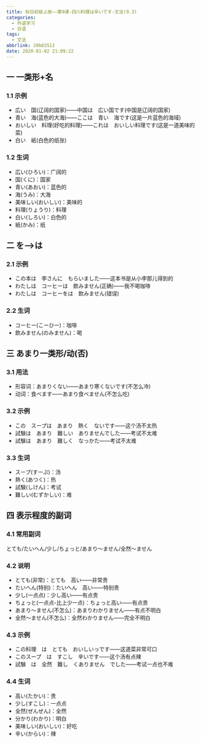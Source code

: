 ```yaml
---
title: 标日初级上册——第9课-四川料理は辛いです-文法(9.3)
categories:
  - 外语学习
  - 日语
tags:
  - 文法
abbrlink: 20b83512
date: 2020-01-02 21:09:22
---
```

## 一 一类形+名

### 1.1 示例

* 広い　国(辽阔的国家)——中国は　広い国です(中国是辽阔的国家)
* 青い　海(蓝色的大海)——ここは　青い　海です(这是一片蓝色的海域)
* おいしい　料理(好吃的料理)——これは　おいしい料理です(这是一道美味的菜)
* 白い　紙(白色的纸张)

<!--more-->

### 1.2 生词

* 広い(ひろい)：广阔的
* 国(くに)：国家
* 青い(あおい)：蓝色的
* 海(うみ)：大海
* 美味しい(おいしい)：美味的
* 料理(りょうり)：料理
* 白い(しろい)：白色的
* 紙(かみ)：纸

## 二 を—>は

### 2.1 示例

* この本は　李さんに　もらいました——这本书是从小李那儿得到的
* わたしは　コーヒーは　飲みません(正确)——我不喝咖啡
* わたしは　コーヒーをは　飲みません(错误)

### 2.2 生词

* コーヒー(こーひー)：咖啡
* 飲みません(のみません)：喝

## 三 あまり一类形/动(否)

### 3.1 用法

* 形容词：あまりくない——あまり寒くないです(不怎么冷)
* 动词：食べます——あまり食べません(不怎么吃)

### 3.2 示例

* この　スープは　あまり　熱く　ないです——这个汤不太热
* 試験は　あまり　難しい　ありませんでした——考试不太难
* 試験は　あまり　難しく　なっかた——考试不太难

### 3.3 生词

* スープ(すーぷ)：汤
* 熱く(あつく)：热
* 試験(しけん)：考试
* 難しい(むずかしい)：难

## 四 表示程度的副词

### 4.1 常用副词

とても/たいへん/少し/ちょっと/あまり～ません/全然～ません

### 4.2 说明

* とても(非常)：とても　高い——非常贵
* たいへん(特别)：たいへん　高い——特别贵
* 少し(一点点)：少し高い——有点贵
* ちょっと(一点点-比上少一点)：ちょっと高い——有点贵
* あまり～ません(不怎么)：あまりわかりません——有点不明白
* 全然～ません(不怎么)：全然わかりません——完全不明白

### 4.3 示例

* この料理　は　とても　おいしいっです——这道菜非常可口
* このスープ　は　すこし　辛いです——这个汤有点辣
* 試験　は　全然　難し　くありません　でした——考试一点也不难

### 4.4 生词

* 高い(たかい)：贵
* 少し(すこし)：一点点
* 全然(ぜんぜん)：全然
* 分かり(わかり)：明白
* 美味しい(おいしい)：好吃
* 辛い(からい)：辣